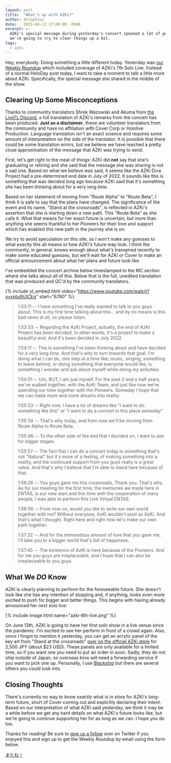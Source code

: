 ```yaml
---
layout: post
title:  "What's up with AZKi?"
author: Atrophius
date:   2021-04-12 17:00:00 -0500
excerpt: >-
  AZKi's special message during yesterday's concert spooked a lot of people, so
  we're going to try to clear things up a bit.
tags:
  - azki
---
```


Hey, everybody. Doing something a little different today. Yesterday was
[our Weekly Roundup][Roundup6] which included coverage of AZKi's 7th Solo Live.
Instead of a normal HoloDay post today, I want to take a moment to talk a little
more about AZKi. Specifically, the special message she shared in the middle of
the show.

## Clearing Up Some Misconceptions

Thanks to community translators Shrek Wazowski and Akuma from
[the LiveTL Discord][LiveTLDiscord], a full translation of AZKi's remarks from
the concert has been produced. **Just as a disclaimer**, these are volunteer
translators from the community and have no affiliation with Cover Corp or
Hololive Production. Language translation isn't an exact science and requires
some amount of interpretation on the side of the translator. It is possible that
there could be some translation errors, but we believe we have reached a pretty
close approximation of the message that AZKi was trying to send.

First, let's get right to the meat of things: AZKi did **not** say that she's
graduating or retiring and she said that the message she was sharing is not a
sad one. Based on what we believe was said, it seems like the AZKi Diva Project
had a pre-determined end date in July of 2022. It sounds like this is something
that was decided long ago because AZKi said that it's something she has been
thinking about for a very long time.

Based on her statement of moving from "Route Alpha" to "Route Beta", I think it
is safe to say that the plans have changed. The significance of the event and
its name, "Stand at the crossroads", is reflected in AZKi's assertion that she
is starting down a new path. This "Route Beta" as she calls it. What that means
for her exact future is uncertain, but more than anything she seems thankful to
her Pioneers for their love and support which has enabled this new path in the
journey she is on.

We try to avoid speculation on this site, so I won't make any guesses to what
exactly this all means or how AZKi's future may look. I think the community,
in general, knows enough about what's transpired recently to make some educated
guesses, but we'll wait for AZKi or Cover to make an official announcement about
what her plans and future look like.

I've embedded the concert archive below timestamped to the MC section where she
talks about all of this. Below that is the full, unedited translation that was
produced and QC'd by the community translators.

{% include yt_embed.html video="https://www.youtube.com/watch?v=xptulIh3CEg" start="6780" %}

> 1:53:11 -- I have something I've really wanted to talk to you guys about. This is my first time talking about this… and by no means is this bad news at all, so please listen.
> 
> 1:53:33 -- Regarding the AzKi Project, actually, the end of AzKi Project has been decided. In other words, it's a project to make a beautiful end. And it's been decided in July 2022.
> 
> 1:54:11 -- This is something I've been thinking about and have decided for a very long time. And that's why to turn towards that goal. I'm doing what I can do, one step at a time like; music, singing, something to leave behind, or doing something that everyone would like, is something I wonder and ask about myself while doing my activities.
> 
> 1:54:51 -- Um, BUT, I am just myself. For the past 2 and a half years, we've walked together, with the AzKi Team, and just like now we're spending our time together with the Pioneers. Someday I hope that we can make more and more dreams into reality. 
> 
> 1:55:23 -- Right now, I have a lot of dreams like "I want to do something like this" or "I want to do a concert in this place someday"
> 
> 1:55:34 -- That's why today, and from now we'll be moving from Route Alpha to Route Beta.
> 
> 1:55:46 -- To the other side of the end that I decided on, I want to aim for bigger stages. 
> 
> 1:55:57 -- The fact that I can do a concert today is something that's not "Natural" but it's more of a feeling, of making something into a reality, and the continued support from you guys really is a great value. And that's why I believe that I'm able to stand here because of that.
> 
> 1:56:26 -- You guys gave me this crossroads, Thank you. That's why, As for our meeting for the first time, the memories we made here in ENTAS, is our new start and this time with the cooperation of many people, I was able to perform this Live Virtual ENTAS.
> 
> 1:56:56 -- From now on, would you like to write our own world together with me? Without everyone, AzKi wouldn't exist as AzKi. And that's what I thought. Right here and right now let's make our own path together. 
> 
> 1:57:22 -- And for the tremendous amount of love that you gave me, I'll take you to a bigger world that's full of happiness.
> 
> 1:57:45 -- The existence of AzKi is here because of the Pioneers. And for me you guys are irreplaceable, and I hope that I can also be irreplaceable to you guys.

## What We _DO_ Know

AZKi is clearly planning to perform for the foreseeable future. She doesn't look
like she has any intention of stopping and, if anything, looks even more excited
to push for bigger and better things. This begins with having already
announced her next solo live:

{% include image.html name="azki-8th-live.png" %}

On June 13th, AZKi is going to have her first solo show in a live venue
since the pandemic. I'm excited to see her perform in front of a crowd again.
Also, since I forgot to mention it yesterday, you can get an acrylic panel of
the key art from "Stand at the crossroads"
[over on the official AZKi store][AZKiPanel] for 2,500 JPY (about $23 USD).
These panels are only available for a limited time, so if you want one you need
to put an order in soon. Sadly, they do not ship outside of Japan, so overseas
bros will need a forwarding service if you want to pick one up. Personally, I
use [Blackship][Blackship] but there are several others you could look into.

## Closing Thoughts

There's currently no way to know _exactly_ what is in store for AZKi's long-term
future, short of Cover coming out and explicitly declaring their intent. Based
on our interpretation of what AZKi said yesterday, we think it may be a while
before we get any hard details on what AZKi's future looks like, but we're
going to continue supporting her for as long as we can. I hope you do too.

Thanks for reading! Be sure to [give us a follow][TWIHLTwitter] over on Twitter
if you enjoyed this and sign up to get the Weekly Roundup by email using the
form below.

<abbr title="See you!">またね！</abbr>

[TWIHLTwitter]: <https://twitter.com/WeekInHololive>
[TWIHLResources]: </resources>
[Roundup6]: </posts/weekly-roundup-6/>
[LiveTLDiscord]: <https://discord.gg/uJrV3tmthg>
[AZKiPanel]: <https://store.azki-official.com/product/30378>
[Blackship]: <https://blackship.com/>
